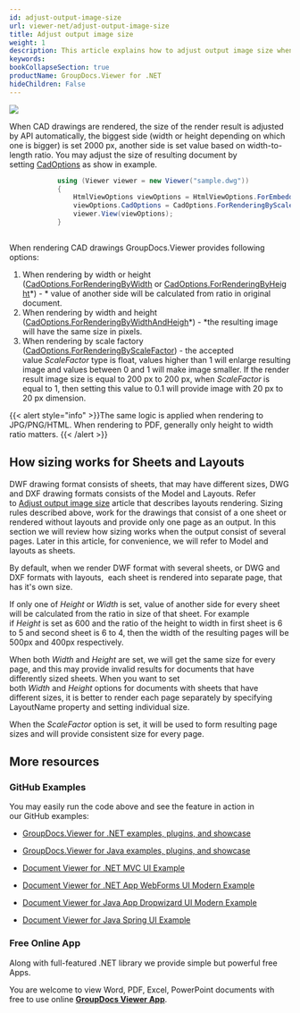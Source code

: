 ```yaml
---
id: adjust-output-image-size
url: viewer-net/adjust-output-image-size
title: Adjust output image size
weight: 1
description: This article explains how to adjust output image size when viewing CAD drawings with GroupDocs.Viewer within your .NET applications.
keywords: 
bookCollapseSection: true
productName: GroupDocs.Viewer for .NET
hideChildren: False
---
```

![](images/viewer-net/adjust-output-image-size_0.jpg)

When CAD drawings are rendered, the size of the render result is adjusted by API automatically, the biggest side (width or height depending on which one is bigger) is set 2000 px, another side is set value based on width-to-length ratio. You may adjust the size of resulting document by setting [CadOptions](https://apireference.groupdocs.com/net/viewer/groupdocs.viewer.options/cadoptions) as show in example.

```csharp
            using (Viewer viewer = new Viewer("sample.dwg"))
            {
                HtmlViewOptions viewOptions = HtmlViewOptions.ForEmbeddedResources();
                viewOptions.CadOptions = CadOptions.ForRenderingByScaleFactor(0.3f);
                viewer.View(viewOptions);
            }
 
```

When rendering CAD drawings GroupDocs.Viewer provides following options:

1.  When rendering by width or height ([CadOptions.ForRenderingByWidth](https://apireference.groupdocs.com/net/viewer/groupdocs.viewer.options/cadoptions/methods/forrenderingbywidth) or [CadOptions.ForRenderingByHeight](https://apireference.groupdocs.com/net/viewer/groupdocs.viewer.options/cadoptions/methods/forrenderingbyheight)*) - * value of another side will be calculated from ratio in original document. 
2.  When rendering by width and height ([CadOptions.ForRenderingByWidthAndHeigh](https://apireference.groupdocs.com/net/viewer/groupdocs.viewer.options/cadoptions/methods/forrenderingbywidthandheight)*) - *the resulting image will have the same size in pixels.
3.  When rendering by scale factory ([CadOptions.ForRenderingByScaleFactor](https://apireference.groupdocs.com/net/viewer/groupdocs.viewer.options/cadoptions/methods/forrenderingbyscalefactor)) - the accepted value *ScaleFactor* type is float, values higher than 1 will enlarge resulting image and values between 0 and 1 will make image smaller. If the render result image size is equal to 200 px to 200 px, when *ScaleFactor* is equal to 1, then setting this value to 0.1 will provide image with 20 px to 20 px dimension.

{{< alert style="info" >}}The same logic is applied when rendering to JPG/PNG/HTML. When rendering to PDF, generally only height to width ratio matters. {{< /alert >}}

## How sizing works for Sheets and Layouts

DWF drawing format consists of sheets, that may have different sizes, DWG and DXF drawing formats consists of the Model and Layouts. Refer to [Adjust output image size](Adjust%2Boutput%2Bimage%2Bsize.html) article that describes layouts rendering. Sizing rules described above, work for the drawings that consist of a one sheet or rendered without layouts and provide only one page as an output. In this section we will review how sizing works when the output consist of several pages. Later in this article, for convenience, we will refer to Model and layouts as sheets.

By default, when we render DWF format with several sheets, or DWG and DXF formats with layouts,  each sheet is rendered into separate page, that has it's own size. 

If only one of *Height* or *Width* is set, value of another side for every sheet will be calculated from the ratio in size of that sheet. For example if *Height* is set as 600 and the ratio of the height to width in first sheet is 6 to 5 and second sheet is 6 to 4, then the width of the resulting pages will be 500px and 400px respectively.

When both *Width* and *Height* are set, we will get the same size for every page, and this may provide invalid results for documents that have differently sized sheets. When you want to set both *Width* and *Height* options for documents with sheets that have different sizes, it is better to render each page separately by specifying LayoutName property and setting individual size.

When the *ScaleFactor* option is set, it will be used to form resulting page sizes and will provide consistent size for every page.

## More resources

### GitHub Examples

You may easily run the code above and see the feature in action in our GitHub examples:

*   [GroupDocs.Viewer for .NET examples, plugins, and showcase](https://github.com/groupdocs-viewer/GroupDocs.Viewer-for-.NET)
    
*   [GroupDocs.Viewer for Java examples, plugins, and showcase](https://github.com/groupdocs-viewer/GroupDocs.Viewer-for-Java)
    
*   [Document Viewer for .NET MVC UI Example](https://github.com/groupdocs-viewer/GroupDocs.Viewer-for-.NET-MVC) 
    
*   [Document Viewer for .NET App WebForms UI Modern Example](https://github.com/groupdocs-viewer/GroupDocs.Viewer-for-.NET-WebForms)
    
*   [Document Viewer for Java App Dropwizard UI Modern Example](https://github.com/groupdocs-viewer/GroupDocs.Viewer-for-Java-Dropwizard)
    
*   [Document Viewer for Java Spring UI Example](https://github.com/groupdocs-viewer/GroupDocs.Viewer-for-Java-Spring)
    

### Free Online App

Along with full-featured .NET library we provide simple but powerful free Apps.

You are welcome to view Word, PDF, Excel, PowerPoint documents with free to use online **[GroupDocs Viewer App](https://products.groupdocs.app/viewer)**.
